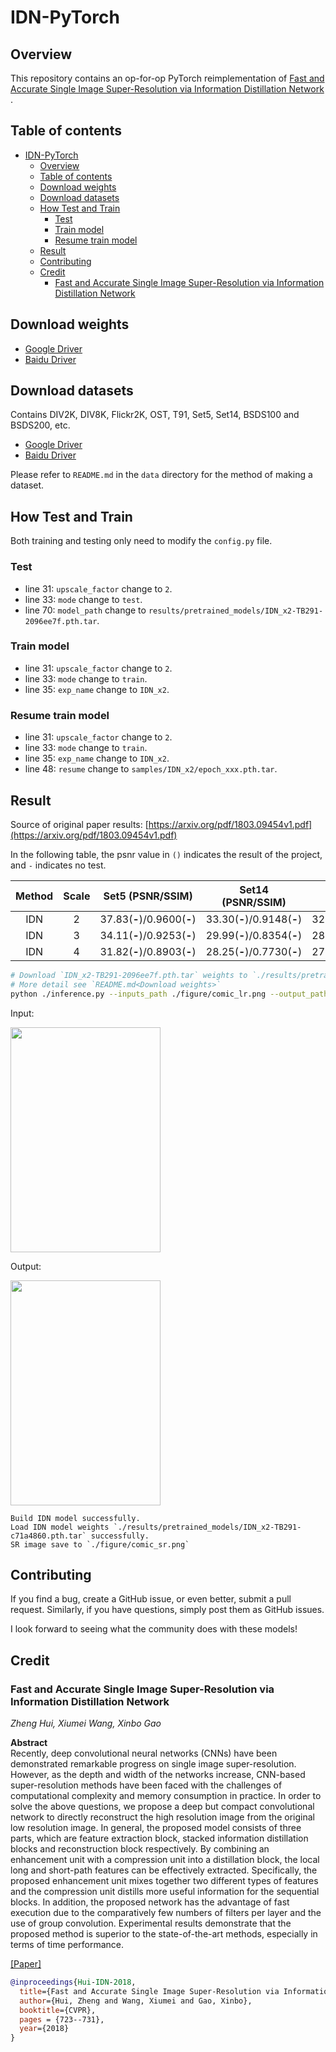 # IDN-PyTorch

## Overview

This repository contains an op-for-op PyTorch reimplementation
of [Fast and Accurate Single Image Super-Resolution via Information Distillation Network](https://arxiv.org/abs/1803.09454v1)
.

## Table of contents

- [IDN-PyTorch](#idn-pytorch)
    - [Overview](#overview)
    - [Table of contents](#table-of-contents)
    - [Download weights](#download-weights)
    - [Download datasets](#download-datasets)
    - [How Test and Train](#how-test-and-train)
        - [Test](#test)
        - [Train model](#train-model)
        - [Resume train model](#resume-train-model)
    - [Result](#result)
    - [Contributing](#contributing)
    - [Credit](#credit)
        - [Fast and Accurate Single Image Super-Resolution via Information Distillation Network](#fast-and-accurate-single-image-super-resolution-via-information-distillation-network)

## Download weights

- [Google Driver](https://drive.google.com/drive/folders/17ju2HN7Y6pyPK2CC_AqnAfTOe9_3hCQ8?usp=sharing)
- [Baidu Driver](https://pan.baidu.com/s/1yNs4rqIb004-NKEdKBJtYg?pwd=llot)

## Download datasets

Contains DIV2K, DIV8K, Flickr2K, OST, T91, Set5, Set14, BSDS100 and BSDS200, etc.

- [Google Driver](https://drive.google.com/drive/folders/1A6lzGeQrFMxPqJehK9s37ce-tPDj20mD?usp=sharing)
- [Baidu Driver](https://pan.baidu.com/s/1o-8Ty_7q6DiS3ykLU09IVg?pwd=llot)

Please refer to `README.md` in the `data` directory for the method of making a dataset.

## How Test and Train

Both training and testing only need to modify the `config.py` file.

### Test

- line 31: `upscale_factor` change to `2`.
- line 33: `mode` change to `test`.
- line 70: `model_path` change to `results/pretrained_models/IDN_x2-TB291-2096ee7f.pth.tar`.

### Train model

- line 31: `upscale_factor` change to `2`.
- line 33: `mode` change to `train`.
- line 35: `exp_name` change to `IDN_x2`.

### Resume train model

- line 31: `upscale_factor` change to `2`.
- line 33: `mode` change to `train`.
- line 35: `exp_name` change to `IDN_x2`.
- line 48: `resume` change to `samples/IDN_x2/epoch_xxx.pth.tar`.

## Result

Source of original paper results: [https://arxiv.org/pdf/1803.09454v1.pdf](https://arxiv.org/pdf/1803.09454v1.pdf)

In the following table, the psnr value in `()` indicates the result of the project, and `-` indicates no test.

| Method  | Scale |      Set5 (PSNR/SSIM)      |     Set14 (PSNR/SSIM)      |     BSD100 (PSNR/SSIM)     |    Urban100 (PSNR/SSIM)    |
|:-------:|:-----:|:--------------------------:|:--------------------------:|:--------------------------:|:--------------------------:|
|   IDN   |   2   | 37.83(**-**)/0.9600(**-**) | 33.30(**-**)/0.9148(**-**) | 32.08(**-**)/0.8985(**-**) | 31.27(**-**)/0.9196(**-**) |
|   IDN   |   3   | 34.11(**-**)/0.9253(**-**) | 29.99(**-**)/0.8354(**-**) | 28.95(**-**)/0.8013(**-**) | 27.42(**-**)/0.8359(**-**) |
|   IDN   |   4   | 31.82(**-**)/0.8903(**-**) | 28.25(**-**)/0.7730(**-**) | 27.41(**-**)/0.7297(**-**) | 25.41(**-**)/0.7632(**-**) |

```bash
# Download `IDN_x2-TB291-2096ee7f.pth.tar` weights to `./results/pretrained_models`
# More detail see `README.md<Download weights>`
python ./inference.py --inputs_path ./figure/comic_lr.png --output_path ./figure/comic_sr.png --weights_path ./results/pretrained_models/IDN_x2-TB291-2096ee7f.pth.tar
```

Input:

<span align="center"><img width="240" height="360" src="figure/comic_lr.png"/></span>

Output:

<span align="center"><img width="240" height="360" src="figure/comic_sr.png"/></span>

```text
Build IDN model successfully.
Load IDN model weights `./results/pretrained_models/IDN_x2-TB291-c71a4860.pth.tar` successfully.
SR image save to `./figure/comic_sr.png`
```

## Contributing

If you find a bug, create a GitHub issue, or even better, submit a pull request. Similarly, if you have questions,
simply post them as GitHub issues.

I look forward to seeing what the community does with these models!

## Credit

### Fast and Accurate Single Image Super-Resolution via Information Distillation Network

_Zheng Hui, Xiumei Wang, Xinbo Gao_ <br>

**Abstract** <br>
Recently, deep convolutional neural networks (CNNs) have been demonstrated remarkable progress on single 
image super-resolution. However, as the depth and width of the networks increase, CNN-based super-resolution 
methods have been faced with the challenges of computational complexity and memory consumption in practice. 
In order to solve the above questions, we propose a deep but compact convolutional network to directly reconstruct
the high resolution image from the original low resolution image. In general, the proposed model consists 
of three parts, which are feature extraction block, stacked information distillation blocks and reconstruction 
block respectively. By combining an enhancement unit with a compression unit into a distillation block, 
the local long and short-path features can be effectively extracted. Specifically, the proposed enhancement 
unit mixes together two different types of features and the compression unit distills more useful information 
for the sequential blocks. In addition, the proposed network has the advantage of fast execution due to the 
comparatively few numbers of filters per layer and the use of group convolution. Experimental results demonstrate 
that the proposed method is superior to the state-of-the-art methods, especially in terms of time performance.

[[Paper]](https://arxiv.org/pdf/1803.09454v1.pdf)

```bibtex
@inproceedings{Hui-IDN-2018,
  title={Fast and Accurate Single Image Super-Resolution via Information Distillation Network},
  author={Hui, Zheng and Wang, Xiumei and Gao, Xinbo},
  booktitle={CVPR},
  pages = {723--731},
  year={2018}
}
```
